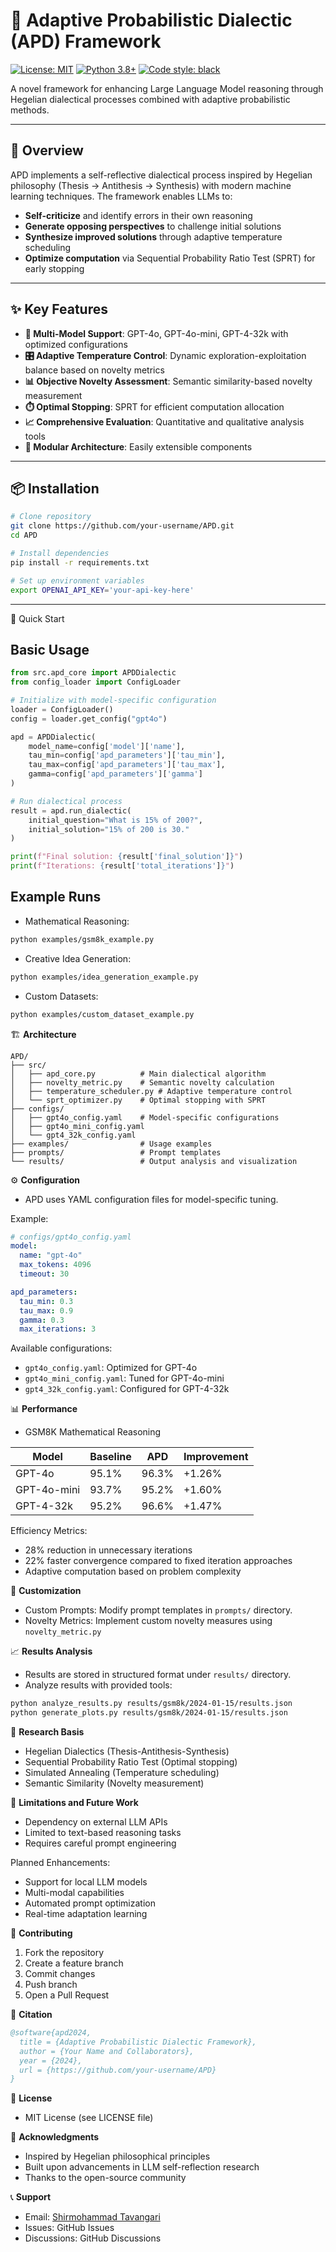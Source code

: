 
# 🔁 Adaptive Probabilistic Dialectic (APD) Framework

[![License: MIT](https://img.shields.io/badge/License-MIT-yellow.svg)](https://opensource.org/licenses/MIT)
[![Python 3.8+](https://img.shields.io/badge/python-3.8+-blue.svg)](https://www.python.org/downloads/)
[![Code style: black](https://img.shields.io/badge/code%20style-black-000000.svg)](https://github.com/psf/black)

A novel framework for enhancing Large Language Model reasoning through Hegelian dialectical processes combined with adaptive probabilistic methods.

---

## 🎯 Overview

APD implements a self-reflective dialectical process inspired by Hegelian philosophy (Thesis → Antithesis → Synthesis) with modern machine learning techniques. The framework enables LLMs to:

- **Self-criticize** and identify errors in their own reasoning  
- **Generate opposing perspectives** to challenge initial solutions  
- **Synthesize improved solutions** through adaptive temperature scheduling  
- **Optimize computation** via Sequential Probability Ratio Test (SPRT) for early stopping  

---

## ✨ Key Features

- **🤖 Multi-Model Support**: GPT-4o, GPT-4o-mini, GPT-4-32k with optimized configurations  
- **🎛️ Adaptive Temperature Control**: Dynamic exploration-exploitation balance based on novelty metrics  
- **📊 Objective Novelty Assessment**: Semantic similarity-based novelty measurement  
- **⏱️ Optimal Stopping**: SPRT for efficient computation allocation  
- **📈 Comprehensive Evaluation**: Quantitative and qualitative analysis tools  
- **🔧 Modular Architecture**: Easily extensible components  

---

## 📦 Installation

```bash
# Clone repository
git clone https://github.com/your-username/APD.git
cd APD

# Install dependencies
pip install -r requirements.txt

# Set up environment variables
export OPENAI_API_KEY='your-api-key-here'
```

---



🚀 Quick Start

## Basic Usage

```python
from src.apd_core import APDDialectic
from config_loader import ConfigLoader

# Initialize with model-specific configuration
loader = ConfigLoader()
config = loader.get_config("gpt4o")

apd = APDDialectic(
    model_name=config['model']['name'],
    tau_min=config['apd_parameters']['tau_min'],
    tau_max=config['apd_parameters']['tau_max'],
    gamma=config['apd_parameters']['gamma']
)

# Run dialectical process
result = apd.run_dialectic(
    initial_question="What is 15% of 200?",
    initial_solution="15% of 200 is 30."
)

print(f"Final solution: {result['final_solution']}")
print(f"Iterations: {result['total_iterations']}")
```

## Example Runs

* Mathematical Reasoning:

```bash
python examples/gsm8k_example.py
```

* Creative Idea Generation:

```bash
python examples/idea_generation_example.py
```

* Custom Datasets:

```bash
python examples/custom_dataset_example.py
```

🏗️ **Architecture**

```
APD/
├── src/
│   ├── apd_core.py          # Main dialectical algorithm
│   ├── novelty_metric.py    # Semantic novelty calculation
│   ├── temperature_scheduler.py # Adaptive temperature control
│   └── sprt_optimizer.py    # Optimal stopping with SPRT
├── configs/
│   ├── gpt4o_config.yaml    # Model-specific configurations
│   ├── gpt4o_mini_config.yaml
│   └── gpt4_32k_config.yaml
├── examples/                # Usage examples
├── prompts/                 # Prompt templates
└── results/                 # Output analysis and visualization
```

⚙️ **Configuration**

* APD uses YAML configuration files for model-specific tuning.

Example:

```yaml
# configs/gpt4o_config.yaml
model:
  name: "gpt-4o"
  max_tokens: 4096
  timeout: 30

apd_parameters:
  tau_min: 0.3
  tau_max: 0.9
  gamma: 0.3
  max_iterations: 3
```

Available configurations:

* `gpt4o_config.yaml`: Optimized for GPT-4o
* `gpt4o_mini_config.yaml`: Tuned for GPT-4o-mini
* `gpt4_32k_config.yaml`: Configured for GPT-4-32k

📊 **Performance**

* GSM8K Mathematical Reasoning

| Model       | Baseline | APD  | Improvement |
|------------|---------|------|-------------|
| GPT-4o     | 95.1%   | 96.3% | +1.26%      |
| GPT-4o-mini| 93.7%   | 95.2% | +1.60%      |
| GPT-4-32k  | 95.2%   | 96.6% | +1.47%      |


Efficiency Metrics:

* 28% reduction in unnecessary iterations
* 22% faster convergence compared to fixed iteration approaches
* Adaptive computation based on problem complexity

🎨 **Customization**

* Custom Prompts: Modify prompt templates in `prompts/` directory.
* Novelty Metrics: Implement custom novelty measures using `novelty_metric.py`

📈 **Results Analysis**

* Results are stored in structured format under `results/` directory.
* Analyze results with provided tools:

```bash
python analyze_results.py results/gsm8k/2024-01-15/results.json
python generate_plots.py results/gsm8k/2024-01-15/results.json
```

🔬 **Research Basis**

* Hegelian Dialectics (Thesis-Antithesis-Synthesis)
* Sequential Probability Ratio Test (Optimal stopping)
* Simulated Annealing (Temperature scheduling)
* Semantic Similarity (Novelty measurement)

🚧 **Limitations and Future Work**

* Dependency on external LLM APIs
* Limited to text-based reasoning tasks
* Requires careful prompt engineering

Planned Enhancements:

* Support for local LLM models
* Multi-modal capabilities
* Automated prompt optimization
* Real-time adaptation learning

🤝 **Contributing**

1. Fork the repository
2. Create a feature branch
3. Commit changes
4. Push branch
5. Open a Pull Request

📝 **Citation**

```bibtex
@software{apd2024,
  title = {Adaptive Probabilistic Dialectic Framework},
  author = {Your Name and Collaborators},
  year = {2024},
  url = {https://github.com/your-username/APD}
}
```

📄 **License**

* MIT License (see LICENSE file)

🙏 **Acknowledgments**

* Inspired by Hegelian philosophical principles
* Built upon advancements in LLM self-reflection research
* Thanks to the open-source community

📞 **Support**

* Email: [Shirmohammad Tavangari](s.tavangari@alumni.ubc.ca)
* Issues: GitHub Issues
* Discussions: GitHub Discussions

